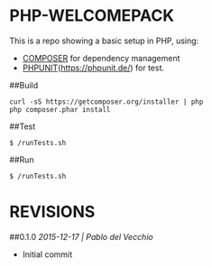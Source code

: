 PHP-WELCOMEPACK
===============
This is a repo showing a basic setup in PHP, using:
 
- [COMPOSER](https://getcomposer.org/) for dependency management
- [PHPUNIT](https://getcomposer.org/)(https://phpunit.de/) for test.


##Build
```
curl -sS https://getcomposer.org/installer | php
php composer.phar install
```

##Test
```
$ /runTests.sh
```

##Run
```
$ /runTests.sh
```


REVISIONS
=========
##0.1.0
*2015-12-17 | Pablo del Vecchio*

- Initial commit